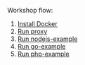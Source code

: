 Workshop flow:<br>
1) [Install Docker](InstallDocker.md)<br>
2) [Run proxy](localproxy/README.md)<br>
2) [Run nodejs-example](nodejs-example/README.md)<br>
4) [Run go-example](go-example/README.md)<br>
3) [Run php-example](php-example/README.md)<br>
